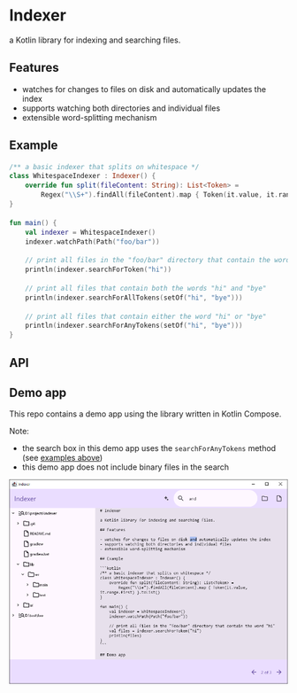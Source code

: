 # Indexer

a Kotlin library for indexing and searching files.

## Features

- watches for changes to files on disk and automatically updates the index
- supports watching both directories and individual files
- extensible word-splitting mechanism

## Example

```kotlin
/** a basic indexer that splits on whitespace */
class WhitespaceIndexer : Indexer() {
    override fun split(fileContent: String): List<Token> =
        Regex("\\S+").findAll(fileContent).map { Token(it.value, it.range.first) }.toList()
}

fun main() {
    val indexer = WhitespaceIndexer()
    indexer.watchPath(Path("foo/bar"))
    
    // print all files in the "foo/bar" directory that contain the word "hi"
    println(indexer.searchForToken("hi"))

    // print all files that contain both the words "hi" and "bye"
    println(indexer.searchForAllTokens(setOf("hi", "bye")))
    
    // print all files that contain either the word "hi" or "bye"
    println(indexer.searchForAnyTokens(setOf("hi", "bye")))
}
```

## API



## Demo app

This repo contains a demo app using the library written in Kotlin Compose.

Note:

- the search box in this demo app uses the `searchForAnyTokens` method (see [examples above](#example))
- this demo app does not include binary files in the search

![](demo-app.png)
